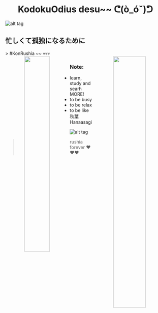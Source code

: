 <h1 align='center'> KodokuOdius desu~~ ᕦ(ò_óˇ)ᕤ </h1>

![alt tag](https://www.codewars.com/users/KodokuOdius/badges/micro)
<br>
<h2> 忙しくて孤独になるために </h2>
> #KonRushia ~~ 💀💀💀

<div align='center'>

<img align="right" width="45%" src="https://github-readme-stats.vercel.app/api?username=KodokuOdius&count_private=true&show_icons=true&theme=dracula&include_all_commits=true">

<img align="left" width="39.7%" src="https://cheesits456-readme-stats.vercel.app/api/top-langs?username=KodokuOdius&hide_border=true&hide=C,Assembly,Makefile,Arduino,Batchfile&layout=compact&card_width=275&card_width=400&bg_color=0d1117&title_color=87cefa&text_color=fff">

</div>

### Note:
- learn, study and searh MORE!
- to be busy
- to be relax
- to be like 秋葉 Hanaasagi

![alt tag](https://c.tenor.com/21J48OhClU0AAAAC/himawari-furutani.gif)

> rushia forever ❤❤❤
